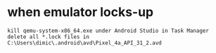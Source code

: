 

# when emulator locks-up
```kill qemu-system-x86_64.exe under Android Studio in Task Manager``` 
```delete all *.lock files in C:\Users\dimic\.android\avd\Pixel_4a_API_31_2.avd```

# 
